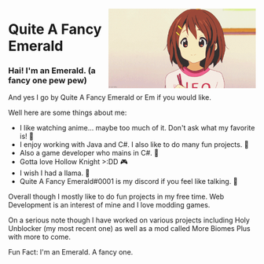 <img align="right" src="https://github.com/QuiteAFancyEmerald/QuiteAFancyEmerald/blob/master/yuihawhack.gif?raw=true" width="300"></img>

# Quite A Fancy Emerald
### Hai! I'm an Emerald. (a fancy one pew pew)

And yes I go by Quite A Fancy Emerald or Em if you would like.

Well here are some things about me:

- I like watching anime... maybe too much of it. Don't ask what my favorite is! 🌺
- I enjoy working with Java and C#. I also like to do many fun projects. 🌱
- Also a game developer who mains in C#. 🎐
- Gotta love Hollow Knight >:DD 🎮
- I wish I had a llama. 🦙
- Quite A Fancy Emerald#0001 is my discord if you feel like talking. 💬

Overall though I mostly like to do fun projects in my free time. Web Development is an interest of mine and I love modding games.

On a serious note though I have worked on various projects including Holy Unblocker (my most recent one) as well as a mod called More Biomes Plus with more to come.

Fun Fact: I'm an Emerald. A fancy one.
